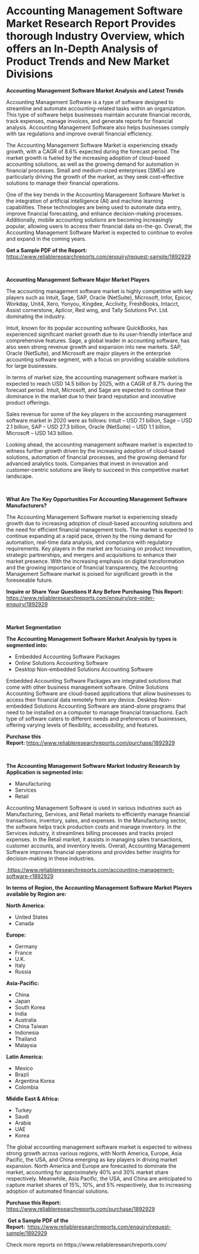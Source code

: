 <p><h1>Accounting Management Software Market Research Report Provides thorough Industry Overview, which offers an In-Depth Analysis of Product Trends and New Market Divisions</h1></p><p><strong>Accounting Management Software Market Analysis and Latest Trends</strong></p>
<p><p>Accounting Management Software is a type of software designed to streamline and automate accounting-related tasks within an organization. This type of software helps businesses maintain accurate financial records, track expenses, manage invoices, and generate reports for financial analysis. Accounting Management Software also helps businesses comply with tax regulations and improve overall financial efficiency.</p><p>The Accounting Management Software Market is experiencing steady growth, with a CAGR of 8.6% expected during the forecast period. The market growth is fueled by the increasing adoption of cloud-based accounting solutions, as well as the growing demand for automation in financial processes. Small and medium-sized enterprises (SMEs) are particularly driving the growth of the market, as they seek cost-effective solutions to manage their financial operations.</p><p>One of the key trends in the Accounting Management Software Market is the integration of artificial intelligence (AI) and machine learning capabilities. These technologies are being used to automate data entry, improve financial forecasting, and enhance decision-making processes. Additionally, mobile accounting solutions are becoming increasingly popular, allowing users to access their financial data on-the-go. Overall, the Accounting Management Software Market is expected to continue to evolve and expand in the coming years.</p></p>
<p><strong>Get a Sample PDF of the Report:&nbsp;</strong> <a href="https://www.reliableresearchreports.com/enquiry/request-sample/1892929">https://www.reliableresearchreports.com/enquiry/request-sample/1892929</a></p>
<p>&nbsp;</p>
<p><strong>Accounting Management Software Major Market Players</strong></p>
<p><p>The accounting management software market is highly competitive with key players such as Intuit, Sage, SAP, Oracle (NetSuite), Microsoft, Infor, Epicor, Workday, Unit4, Xero, Yonyou, Kingdee, Acclivity, FreshBooks, Intacct, Assist cornerstone, Aplicor, Red wing, and Tally Solutions Pvt. Ltd. dominating the industry.</p><p>Intuit, known for its popular accounting software QuickBooks, has experienced significant market growth due to its user-friendly interface and comprehensive features. Sage, a global leader in accounting software, has also seen strong revenue growth and expansion into new markets. SAP, Oracle (NetSuite), and Microsoft are major players in the enterprise accounting software segment, with a focus on providing scalable solutions for large businesses.</p><p>In terms of market size, the accounting management software market is expected to reach USD 14.5 billion by 2025, with a CAGR of 8.7% during the forecast period. Intuit, Microsoft, and Sage are expected to continue their dominance in the market due to their brand reputation and innovative product offerings.</p><p>Sales revenue for some of the key players in the accounting management software market in 2020 were as follows: Intuit – USD 7.1 billion, Sage – USD 2.1 billion, SAP – USD 27.3 billion, Oracle (NetSuite) – USD 1.1 billion, Microsoft – USD 143 billion.</p><p>Looking ahead, the accounting management software market is expected to witness further growth driven by the increasing adoption of cloud-based solutions, automation of financial processes, and the growing demand for advanced analytics tools. Companies that invest in innovation and customer-centric solutions are likely to succeed in this competitive market landscape.</p></p>
<p>&nbsp;</p>
<p><strong>What Are The Key Opportunities For Accounting Management Software Manufacturers?</strong></p>
<p><p>The Accounting Management Software market is experiencing steady growth due to increasing adoption of cloud-based accounting solutions and the need for efficient financial management tools. The market is expected to continue expanding at a rapid pace, driven by the rising demand for automation, real-time data analysis, and compliance with regulatory requirements. Key players in the market are focusing on product innovation, strategic partnerships, and mergers and acquisitions to enhance their market presence. With the increasing emphasis on digital transformation and the growing importance of financial transparency, the Accounting Management Software market is poised for significant growth in the foreseeable future.</p></p>
<p><strong>Inquire or Share Your Questions If Any Before Purchasing This Report:</strong> <a href="https://www.reliableresearchreports.com/enquiry/pre-order-enquiry/1892929">https://www.reliableresearchreports.com/enquiry/pre-order-enquiry/1892929</a></p>
<p>&nbsp;</p>
<p><strong>Market Segmentation</strong></p>
<p><strong>The Accounting Management Software Market Analysis by types is segmented into:</strong></p>
<p><ul><li>Embedded Accounting Software Packages</li><li>Online Solutions Accounting Software</li><li>Desktop Non-embedded Solutions Accounting Software</li></ul></p>
<p><p>Embedded Accounting Software Packages are integrated solutions that come with other business management software. Online Solutions Accounting Software are cloud-based applications that allow businesses to access their financial data remotely from any device. Desktop Non-embedded Solutions Accounting Software are stand-alone programs that need to be installed on a computer to manage financial transactions. Each type of software caters to different needs and preferences of businesses, offering varying levels of flexibility, accessibility, and features.</p></p>
<p><strong>Purchase this Report:&nbsp;</strong><a href="https://www.reliableresearchreports.com/purchase/1892929">https://www.reliableresearchreports.com/purchase/1892929</a></p>
<p>&nbsp;</p>
<p><strong>The Accounting Management Software Market Industry Research by Application is segmented into:</strong></p>
<p><ul><li>Manufacturing</li><li>Services</li><li>Retail</li></ul></p>
<p><p>Accounting Management Software is used in various industries such as Manufacturing, Services, and Retail markets to efficiently manage financial transactions, inventory, sales, and expenses. In the Manufacturing sector, the software helps track production costs and manage inventory. In the Services industry, it streamlines billing processes and tracks project expenses. In the Retail market, it assists in managing sales transactions, customer accounts, and inventory levels. Overall, Accounting Management Software improves financial operations and provides better insights for decision-making in these industries.</p></p>
<p><a href="https://www.reliableresearchreports.com/accounting-management-software-r1892929">&nbsp;https://www.reliableresearchreports.com/accounting-management-software-r1892929</a></p>
<p><strong>In terms of Region, the Accounting Management Software Market Players available by Region are:</strong></p>
<p>
    <p> <strong> North America: </strong>
        <ul>
            <li>United States</li>
            <li>Canada</li>
        </ul>
        </p> 
    <p> <strong> Europe: </strong>
        <ul>
            <li>Germany</li>
            <li>France</li>
            <li>U.K.</li>
            <li>Italy</li>
            <li>Russia</li>
        </ul>
        </p> 
    <p> <strong> Asia-Pacific: </strong>
        <ul>
            <li>China</li>
            <li>Japan</li>
            <li>South Korea</li>
            <li>India</li>
            <li>Australia</li>
            <li>China Taiwan</li>
            <li>Indonesia</li>
            <li>Thailand</li>
            <li>Malaysia</li>
        </ul>
        </p> 
    <p> <strong> Latin America: </strong>
        <ul>
            <li>Mexico</li>
            <li>Brazil</li>
            <li>Argentina Korea</li>
            <li>Colombia</li>
        </ul>
        </p> 
    <p> <strong> Middle East & Africa: </strong>
        <ul>
            <li>Turkey</li>
            <li>Saudi</li>
            <li>Arabia</li>
            <li>UAE</li>
            <li>Korea</li>
        </ul>
    </p>
    </p>
<p><p>The global accounting management software market is expected to witness strong growth across various regions, with North America, Europe, Asia Pacific, the USA, and China emerging as key players in driving market expansion. North America and Europe are forecasted to dominate the market, accounting for approximately 40% and 30% market share respectively. Meanwhile, Asia Pacific, the USA, and China are anticipated to capture market shares of 15%, 10%, and 5% respectively, due to increasing adoption of automated financial solutions.</p></p>
<p><strong>Purchase this Report: </strong><a href="https://www.reliableresearchreports.com/purchase/1892929">https://www.reliableresearchreports.com/purchase/1892929</a></p>
<p>&nbsp;<strong>Get a Sample PDF of the Report:&nbsp;&nbsp;</strong><a href="https://www.reliableresearchreports.com/enquiry/request-sample/1892929">https://www.reliableresearchreports.com/enquiry/request-sample/1892929</a></p>
<p><strong></strong></p>
<p>Check more reports on https://www.reliableresearchreports.com/</p>
